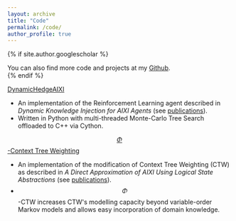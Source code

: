 ```yaml
---
layout: archive
title: "Code"
permalink: /code/
author_profile: true
---
```


{% if site.author.googlescholar %}
  <div class="wordwrap">You can also find more code and projects at my <a href="https://github.com/{{site.author.github}}">Github</a>.</div>
{% endif %}

<a href="https://github.com/{{site.author.github}}">DynamicHedgeAIXI</a>
- An implementation of the Reinforcement Learning agent described in _Dynamic Knowledge Injection for AIXI Agents_ (see [publications](/publications/)).
- Written in Python with multi-threaded Monte-Carlo Tree Search offloaded to C++ via Cython. 

<a href="https://github.com/{{site.author.github}}">$$\Phi$$-Context Tree Weighting</a>
- An implementation of the modification of Context Tree Weighting (CTW) as described in _A Direct Approximation of AIXI Using Logical State Abstractions_ (see [publications](/publications/)).
- $$\Phi$$-CTW increases CTW's modelling capacity beyond variable-order Markov models and allows easy incorporation of domain knowledge.



